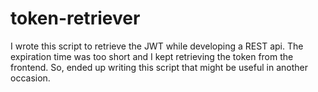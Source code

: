 # token-retriever
I wrote this script to retrieve the JWT while developing a REST api. The expiration time was too short and I kept retrieving the token from the frontend. So, ended up writing this script that might be useful in another occasion.
